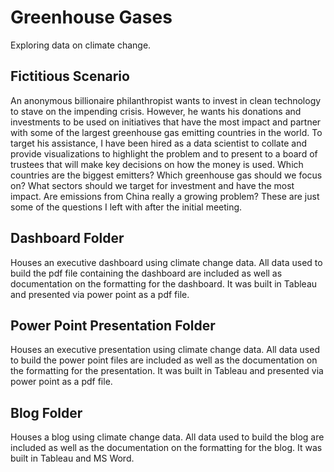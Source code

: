 # Greenhouse Gases

Exploring data on climate change.

## Fictitious Scenario

An anonymous billionaire philanthropist wants to invest in clean technology to stave on the impending crisis. However, he wants his donations and investments to be used on initiatives that have the most impact and partner with some of the largest greenhouse gas emitting countries in the world. To target his assistance, I have been hired as a data scientist to collate and provide visualizations to highlight the problem and to present to a board of trustees that will make key decisions on how the money is used. Which countries are the biggest emitters? Which greenhouse gas should we focus on? What sectors should we target for investment and have the most impact. Are emissions from China really a growing problem? These are just some of the questions I left with after the initial meeting.


## Dashboard Folder

Houses an executive dashboard using climate change data.  All data used to build the pdf file containing the dashboard are included as well as documentation on the formatting for the dashboard. It was built in Tableau and presented via power point as a pdf file.


## Power Point Presentation Folder

Houses an executive presentation using climate change data.  All data used to build the power point files are included as well as the documentation on the formatting for the presentation. It was built in Tableau and presented via power point as a pdf file.

## Blog Folder

Houses a blog using climate change data.  All data used to build the blog are included as well as the documentation on the formatting for the blog. It was built in Tableau and MS Word.
